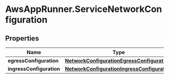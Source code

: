 # AwsAppRunner.ServiceNetworkConfiguration

## Properties

Name | Type | Description | Notes
------------ | ------------- | ------------- | -------------
**egressConfiguration** | [**NetworkConfigurationEgressConfiguration**](NetworkConfigurationEgressConfiguration.md) |  | [optional] 
**ingressConfiguration** | [**NetworkConfigurationIngressConfiguration**](NetworkConfigurationIngressConfiguration.md) |  | [optional] 


